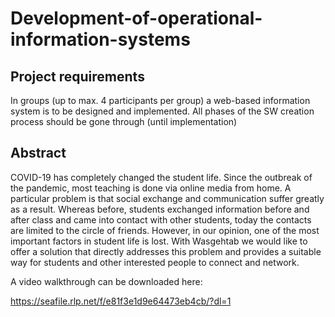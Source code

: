# Development-of-operational-information-systems

## Project requirements
In groups (up to max. 4 participants per group) a web-based information system is to be designed and implemented.
All phases of the SW creation process should be gone through (until implementation)

## Abstract
COVID-19 has completely changed the student life. Since the outbreak of the pandemic, most teaching is done via online media from home. A particular problem is that social exchange and communication suffer greatly as a result. Whereas before, students exchanged information before and after class and came into contact with other students, today the contacts are limited to the circle of friends. However, in our opinion, one of the most important factors in student life is lost. With Wasgehtab we would like to offer a solution that directly addresses this problem and provides a suitable way for students and other interested people to connect and network.

A video walkthrough can be downloaded here: 

https://seafile.rlp.net/f/e81f3e1d9e64473eb4cb/?dl=1
